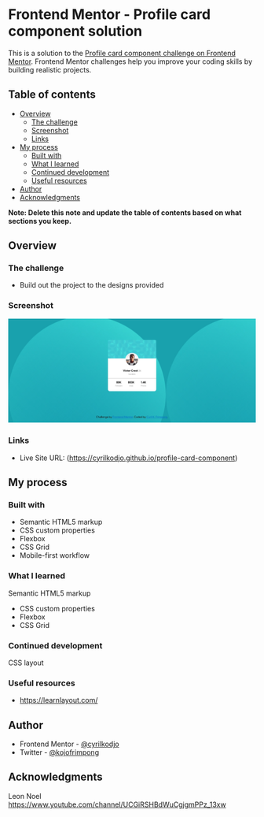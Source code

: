 # Frontend Mentor - Profile card component solution

This is a solution to the [Profile card component challenge on Frontend Mentor](https://www.frontendmentor.io/challenges/profile-card-component-cfArpWshJ). Frontend Mentor challenges help you improve your coding skills by building realistic projects. 

## Table of contents

- [Overview](#overview)
  - [The challenge](#the-challenge)
  - [Screenshot](#screenshot)
  - [Links](#links)
- [My process](#my-process)
  - [Built with](#built-with)
  - [What I learned](#what-i-learned)
  - [Continued development](#continued-development)
  - [Useful resources](#useful-resources)
- [Author](#author)
- [Acknowledgments](#acknowledgments)

**Note: Delete this note and update the table of contents based on what sections you keep.**

## Overview

### The challenge

- Build out the project to the designs provided

### Screenshot

![](./images/screenshot.jpg)


### Links

- Live Site URL: (https://cyrilkodjo.github.io/profile-card-component)

## My process

### Built with

- Semantic HTML5 markup
- CSS custom properties
- Flexbox
- CSS Grid
- Mobile-first workflow


### What I learned

 Semantic HTML5 markup
- CSS custom properties
- Flexbox
- CSS Grid



### Continued development

CSS layout


### Useful resources

- https://learnlayout.com/


## Author

- Frontend Mentor - [@cyrilkodjo](https://www.frontendmentor.io/profile/cyrilkodjo)
- Twitter - [@kojofrimpong](https://www.twitter.com/kojofrimpong)

## Acknowledgments

Leon Noel
https://www.youtube.com/channel/UCGiRSHBdWuCgjgmPPz_13xw

